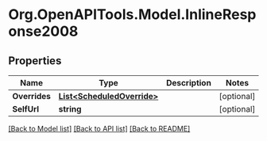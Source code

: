 # Org.OpenAPITools.Model.InlineResponse2008
## Properties

Name | Type | Description | Notes
------------ | ------------- | ------------- | -------------
**Overrides** | [**List&lt;ScheduledOverride&gt;**](ScheduledOverride.md) |  | [optional] 
**SelfUrl** | **string** |  | [optional] 

[[Back to Model list]](../README.md#documentation-for-models) [[Back to API list]](../README.md#documentation-for-api-endpoints) [[Back to README]](../README.md)

